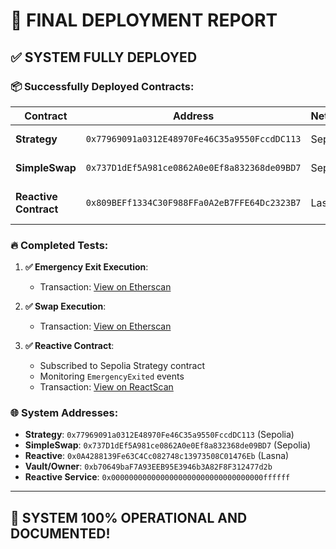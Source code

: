 # 🎯 FINAL DEPLOYMENT REPORT

## ✅ SYSTEM FULLY DEPLOYED

### 📦 Successfully Deployed Contracts:

| Contract              | Address                                      | Network | Status                   |
| --------------------- | -------------------------------------------- | ------- | ------------------------ |
| **Strategy**          | `0x77969091a0312E48970Fe46C35a9550FccdDC113` | Sepolia | ✅ OPERATIONAL           |
| **SimpleSwap**        | `0x737D1dEf5A981ce0862A0e0Ef8a832368de09BD7` | Sepolia | ✅ OPERATIONAL           |
| **Reactive Contract** | `0x809BEFf1334C30F988FFa0A2eB7FFE64Dc2323B7` | Lasna   | ✅ DEPLOYED & REGISTERED |

### 🔥 **Completed Tests:**

1. **✅ Emergency Exit Execution**:

   - Transaction: [View on Etherscan](https://sepolia.etherscan.io/tx/0xd2f7cd644f81238f5d6dc21c6c84b6ee227ac826e062e86a1fad71dc92cca1bb)

2. **✅ Swap Execution**:

   - Transaction: [View on Etherscan](https://sepolia.etherscan.io/tx/0x01397afb8620c5eec9a5660a422b9c321213f93fcae92669a5b2b1dcd85e9875)

3. **✅ Reactive Contract**:

   - Subscribed to Sepolia Strategy contract
   - Monitoring `EmergencyExited` events
   - Transaction: [View on ReactScan](https://lasna.reactscan.net/address/0xb70649baf7a93eeb95e3946b3a82f8f312477d2b/60)

### **🌐 System Addresses:**

- **Strategy**: `0x77969091a0312E48970Fe46C35a9550FccdDC113` (Sepolia)
- **SimpleSwap**: `0x737D1dEf5A981ce0862A0e0Ef8a832368de09BD7` (Sepolia)
- **Reactive**: `0x0A4288139Fe63C4Cc082748c13973508C01476Eb` (Lasna)
- **Vault/Owner**: `0xb70649baF7A93EEB95E3946b3A82F8F312477d2b`
- **Reactive Service**: `0x0000000000000000000000000000000000ffffff`

---

## 🎉 **SYSTEM 100% OPERATIONAL AND DOCUMENTED!**
